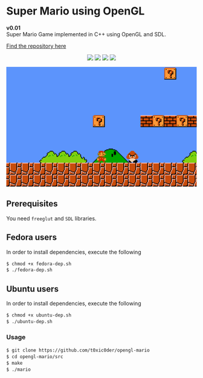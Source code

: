 # Super Mario using OpenGL

**v0.01**  
Super Mario Game implemented in C++ using OpenGL and SDL.

[Find the repository here](https://github.com/t0xic0der/opengl-mario)

<p align="center">
    <img src="https://img.shields.io/github/issues/t0xic0der/opengl-mario?style=flat-square&logo=appveyor&color=teal">
    <img src="https://img.shields.io/github/forks/t0xic0der/opengl-mario?style=flat-square&logo=appveyor&color=teal">
    <img src="https://img.shields.io/github/stars/t0xic0der/opengl-mario?style=flat-square&logo=appveyor&color=teal">
    <img src="https://img.shields.io/github/license/t0xic0der/opengl-mario?style=flat-square&logo=appveyor&color=teal">
</p>

![Screenshots](pics/apps/oglmr/sdefault.png)

## Prerequisites
You need `freeglut` and `SDL` libraries. 

## Fedora users
In order to install dependencies, execute the following
``` bash
$ chmod +x fedora-dep.sh
$ ./fedora-dep.sh
```

## Ubuntu users
In order to install dependencies, execute the following
``` bash
$ chmod +x ubuntu-dep.sh
$ ./ubuntu-dep.sh
```

### Usage
``` bash
$ git clone https://github.com/t0xic0der/opengl-mario 
$ cd opengl-mario/src
$ make
$ ./mario
```
